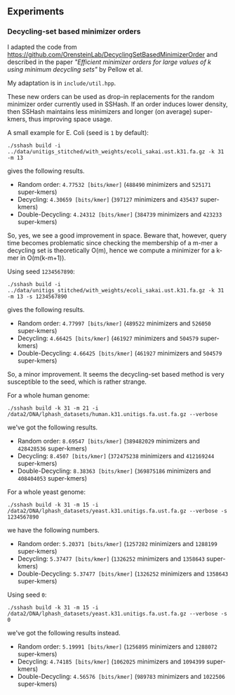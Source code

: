 Experiments
-----------

### Decycling-set based minimizer orders

I adapted the code from https://github.com/OrensteinLab/DecyclingSetBasedMinimizerOrder and described in the paper
*"Efficient minimizer orders for large values of k using minimum decycling sets"* by Pellow et al.

My adaptation is in `include/util.hpp`.

These new orders can be used as drop-in replacements for the random minimizer order currently used in SSHash. If an order induces lower density, then SSHash maintains less minimizers and longer (on average) super-kmers, thus improving space usage.

A small example for E. Coli (seed is `1` by default):

	./sshash build -i ../data/unitigs_stitched/with_weights/ecoli_sakai.ust.k31.fa.gz -k 31 -m 13

gives the following results.

- Random order: `4.77532 [bits/kmer]` (`488490` minimizers and `525171` super-kmers)
- Decycling: `4.30659 [bits/kmer]` (`397127` minimizers and `435437` super-kmers)
- Double-Decycling: `4.24312 [bits/kmer]` (`384739` minimizers and `423233` super-kmers)

So, yes, we see a good improvement in space. Beware that, however, query time becomes problematic since checking the membership of a m-mer a decycling set is theoretically O(m), hence we compute a minimizer for a k-mer in O(m(k-m+1)).

Using seed `1234567890`:

	./sshash build -i ../data/unitigs_stitched/with_weights/ecoli_sakai.ust.k31.fa.gz -k 31 -m 13 -s 1234567890

gives the following results.

- Random order: `4.77997 [bits/kmer]` (`489522` minimizers and `526050` super-kmers)
- Decycling: `4.66425 [bits/kmer]` (`461927` minimizers and `504579` super-kmers)
- Double-Decycling: `4.66425 [bits/kmer]` (`461927` minimizers and `504579` super-kmers)

So, a minor improvement. It seems the decycling-set based method is very susceptible to the seed, which is rather strange.

For a whole human genome:

	./sshash build -k 31 -m 21 -i /data2/DNA/lphash_datasets/human.k31.unitigs.fa.ust.fa.gz --verbose

we've got the following results.

- Random order: `8.69547 [bits/kmer]` (`389482029` minimizers and `428428536` super-kmers)
- Decycling: `8.4507 [bits/kmer]` (`372475238` minimizers and `412169244` super-kmers)
- Double-Decycling: `8.38363 [bits/kmer]` (`369875186` minimizers and `408404053` super-kmers)


For a whole yeast genome:

	./sshash build -k 31 -m 15 -i /data2/DNA/lphash_datasets/yeast.k31.unitigs.fa.ust.fa.gz --verbose -s 1234567890

we have the following numbers.

- Random order: `5.20371 [bits/kmer]` (`1257282` minimizers and `1288199` super-kmers)
- Decycling: `5.37477 [bits/kmer]` (`1326252` minimizers and `1358643` super-kmers)
- Double-Decycling: `5.37477 [bits/kmer]` (`1326252` minimizers and `1358643` super-kmers)

Using seed `0`:

	./sshash build -k 31 -m 15 -i /data2/DNA/lphash_datasets/yeast.k31.unitigs.fa.ust.fa.gz --verbose -s 0

we've got the following results instead.

- Random order: `5.19991 [bits/kmer]` (`1256895` minimizers and `1288072` super-kmers)
- Decycling: `4.74185 [bits/kmer]` (`1062025` minimizers and `1094399` super-kmers)
- Double-Decycling: `4.56576 [bits/kmer]` (`989783` minimizers and `1022506` super-kmers)
